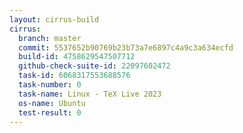 ```yaml
---
layout: cirrus-build
cirrus:
  branch: master
  commit: 5537652b90769b23b73a7e6897c4a9c3a634ecfd
  build-id: 4758629547507712
  github-check-suite-id: 22097602472
  task-id: 6068317553688576
  task-number: 0
  task-name: Linux - TeX Live 2023
  os-name: Ubuntu
  test-result: 0
---
```

